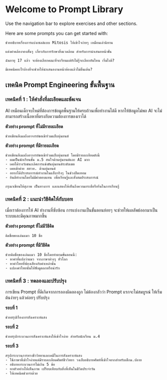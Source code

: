 # Welcome to Prompt Library

Use the navigation bar to explore exercises and other sections.

Here are some prompts you can get started with:

```
ช่วยอธิบายเรื่องการแบ่งเซลล์แบบ Mitosis ให้เข้าใจง่ายๆ เหมือนเล่านิทาน
```

```
แต่งคำคล้องจองสั้นๆ เกี่ยวกับการรักษาสิ่งแวดล้อม สำหรับการนำเสนอหน้าชั้น
```

```
ฉันอายุ 17 แล้ว จะต้องเลือกคณะที่จะเรียนแต่ยังไม่รู้จะเลือกอันไหน เริ่มไงดี?
```

```
มีเทคนิคอะไรบ้างที่จะช่วยให้นำเสนองานหน้าห้องแล้วไม่ตื่นเต้น?
```

## เทคนิค Prompt Engineering ขั้นพื้นฐาน

### เทคนิคที่ 1 : ให้คำสั่งที่ละเอียดและชัดเจน

AI เหมือนเด็กจบใหม่ที่ต้องการข้อมูลพื้นฐานให้ครบถ้วนเพื่อทำงานได้ดี หากให้ข้อมูลไม่พอ AI จะไม่สามารถสร้างเนื้อหาที่ตรงกับความต้องการของเราได้

**ตัวอย่าง prompt ที่ไม่มีรายละเอียด**

```
ช่วยเขียนอีเมลถึงอาจารย์ขอเข้าร่วมแล็บหุ่นยนต์
```

**ตัวอย่าง prompt ที่มีรายละเอียด**

```
ช่วยเขียนอีเมลถึงอาจารย์ขอเข้าร่วมแล็บหุ่นยนต์ โดยมีรายละเอียดดังนี้
- ผมเป็นนักเรียนชั้น ม.5 สนใจด้านหุ่นยนต์และ AI มาก
- เคยได้รางวัลชนะเลิศการแข่งขันหุ่นยนต์ระดับเขต
- เคยเข้าค่าย สสวท. ด้านหุ่นยนต์
- อยากได้ประสบการณ์ทำงานในแล็บจริงๆ ในช่วงปิดเทอม
- ยินดีทำงานโดยไม่มีค่าตอบแทน เพื่อเรียนรู้และสั่งสมประสบการณ์ 

กรุณาเขียนให้สุภาพ เป็นทางการ และแสดงให้เห็นถึงความกระตือรือร้นในการเรียนรู้
```

### เทคนิคที่ 2 : แนะนำวิธีคิดให้กับบอท

เมื่อเราต้องการให้ AI ทำงานที่ซับซ้อน การแบ่งงานเป็นขั้นตอนย่อยๆ จะช่วยให้ผลลัพธ์ออกมาเป็นระบบและมีคุณภาพมากขึ้น

**ตัวอย่าง prompt ที่ไม่มีวิธีคิด**

```
คิดชื่อของเล่นแมว 10 ชื่อ
```

**ตัวอย่าง prompt ที่มีวิธีคิด**

```
ช่วยคิดชื่อของเล่นแมว 10 ชื่อโดยทำตามขั้นตอนนี้:
- หาคำที่แปลว่าแมว จากภาษาต่างๆ ทั่วโลก
- หาคำไทยที่พ้องเสียงกับคำเหล่านั้น
- แปลงคำไทยนั้นให้ฟังดูตลกหรือน่ารัก
```

### เทคนิคที่ 3 : ทดลองและปรับปรุง

การเขียน Prompt ที่ดีเกิดจากการลองผิดลองถูก ไม่ต้องกลัวว่า Prompt แรกจะไม่สมบูรณ์ ให้เริ่มต้นง่ายๆ แล้วค่อยๆ ปรับปรุง

**รอบที่ 1**

```
ช่วยสรุปเรื่องการสังเคราะห์แสง
```

**รอบที่ 2**

```
ช่วยสรุปกระบวนการสังเคราะห์แสงให้เข้าใจง่าย สำหรับนักเรียน ม.4
```

**รอบที่ 3**

```
สรุปกระบวนการทางชีววิทยาและเคมีในการสังเคราะห์แสง
- ใช้ภาษาที่เข้าใจง่ายแต่มีรายละเอียดศัพท์ชีววิทยา วงเล็บอธิบายศัพท์ที่เข้าใจยากสำหรับเด็กม.ปลาย
- อธิบายกระบวนการไม่เกิน 5 ข้อ
- ยกตัวอย่างให้เห็นภาพ เปรียบเทียบกับสิ่งที่เห็นในชีวิตประจำวัน
- ให้เทคนิคช่วยจำด้วย
```